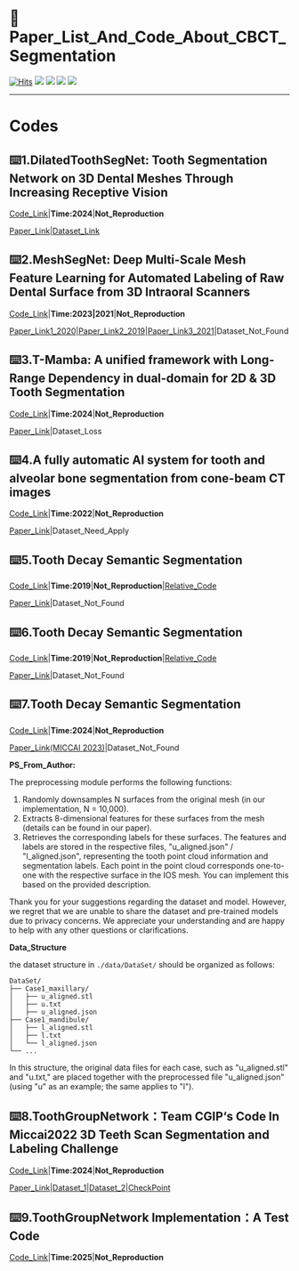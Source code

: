 # 🎈Paper_List_And_Code_About_CBCT_Segmentation
[![Hits](https://hits.seeyoufarm.com/api/count/incr/badge.svg?url=https%3A%2F%2Fgithub.com%2Flusunn111%2FPaper_List_And_Code_About_CBCT_Segmentation&count_bg=%2379C83D&title_bg=%23555555&icon=&icon_color=%23E7E7E7&title=hints&edge_flat=false)](https://hits.seeyoufarm.com)
[![](https://img.shields.io/github/stars/lusunn111/Paper_List_And_Code_About_CBCT_Segmentation)](https://github.com/lusunn111/Paper_List_And_Code_About_CBCT_Segmentation)
[![](https://img.shields.io/github/forks/lusunn111/Paper_List_And_Code_About_CBCT_Segmentation)](https://github.com/lusunn111/Paper_List_And_Code_About_CBCT_Segmentation)
[![](https://img.shields.io/github/issues/lusunn111/Paper_List_And_Code_About_CBCT_Segmentation)](https://github.com/lusunn111/Paper_List_And_Code_About_CBCT_Segmentation)
[![](https://img.shields.io/github/license/lusunn111/Paper_List_And_Code_About_CBCT_Segmentation)](https://github.com/lusunn111/Paper_List_And_Code_About_CBCT_Segmentation/blob/main/LICENSE) 

---

# Codes

## ⌨️1.DilatedToothSegNet: Tooth Segmentation Network on 3D Dental Meshes Through Increasing Receptive Vision

[Code_Link](https://github.com/LucasKre/dilated_tooth_seg_net?tab=readme-ov-file)|**Time:2024**|**Not_Reproduction**

[Paper_Link](https://doi.org/10.1007/s10278-024-01061-6)|[Dataset_Link]([github.com/abenhamadou/3DTeethSeg22_challenge](https://github.com/abenhamadou/3DTeethSeg22_challenge))

## ⌨️2.MeshSegNet: Deep Multi-Scale Mesh Feature Learning for Automated Labeling of Raw Dental Surface from 3D Intraoral Scanners

[Code_Link](https://github.com/Tai-Hsien/MeshSegNet)|**Time:2023|2021**|**Not_Reproduction**

[Paper_Link1_2020](https://doi.org/10.1007/978-3-030-71881-7_10)|[Paper_Link2_2019](https://doi.org/10.1007/978-3-030-32226-7_93)|[Paper_Link3_2021](https://doi.org/10.1109/TMI.2020.2971730)|Dataset_Not_Found

## ⌨️3.T-Mamba: A unified framework with Long-Range Dependency in dual-domain for 2D & 3D Tooth Segmentation

[Code_Link](https://github.com/isbrycee/T-Mamba)|**Time:2024**|**Not_Reproduction**

[Paper_Link](https://arxiv.org/pdf/2404.01065)|Dataset_Loss

## ⌨️4.A fully automatic AI system for tooth and alveolar bone segmentation from cone-beam CT images

[Code_Link](https://github.com/ErdanC/Tooth-and-alveolar-bone-segmentation-from-CBCT)|**Time:2022**|**Not_Reproduction**

[Paper_Link](https://www.nature.com/articles/s41467-022-29637-2)|Dataset_Need_Apply

## ⌨️5.Tooth Decay Semantic Segmentation

[Code_Link](https://github.com/Momotoculteur/Tooth-decay-semantic-segmentation)|**Time:2019**|**Not_Reproduction**|[Relative_Code](https://github.com/qubvel/segmentation_models)

[Paper_Link](https://www.nature.com/articles/s41467-022-29637-2)|Dataset_Not_Found

## ⌨️6.Tooth Decay Semantic Segmentation

[Code_Link](https://github.com/Momotoculteur/Tooth-decay-semantic-segmentation)|**Time:2019**|**Not_Reproduction**|[Relative_Code](https://github.com/qubvel/segmentation_models)

[Paper_Link](https://www.nature.com/articles/s41467-022-29637-2)|Dataset_Not_Found

## ⌨️7.Tooth Decay Semantic Segmentation

[Code_Link](https://github.com/huiminxiong/TSegFormer)|**Time:2024**|**Not_Reproduction**

[Paper_Link(MICCAI 2023)](https://link.springer.com/chapter/10.1007/978-3-031-43987-2_41)|Dataset_Not_Found

**PS_From_Author:**

The preprocessing module performs the following functions:

1. Randomly downsamples N surfaces from the original mesh (in our implementation, N = 10,000).
2. Extracts 8-dimensional features for these surfaces from the mesh (details can be found in our paper).
3. Retrieves the corresponding labels for these surfaces.
   The features and labels are stored in the respective files, "u_aligned.json" / "l_aligned.json", representing the tooth point cloud information and segmentation labels. Each point in the point cloud corresponds one-to-one with the respective surface in the IOS mesh. You can implement this based on the provided description.

Thank you for your suggestions regarding the dataset and model. However, we regret that we are unable to share the dataset and pre-trained models due to privacy concerns. We appreciate your understanding and are happy to help with any other questions or clarifications.

**Data_Structure**

the dataset structure in `./data/DataSet/` should be organized as follows:

```
DataSet/
├── Case1_maxillary/
│   ├── u_aligned.stl
│   ├── u.txt
│   ├── u_aligned.json
├── Case1_mandibule/
│   ├── l_aligned.stl
│   ├── l.txt
│   └── l_aligned.json
└── ...
```

In this structure, the original data files for each case, such as "u_aligned.stl" and "u.txt," are placed together with the preprocessed file "u_aligned.json" (using "u" as an example; the same applies to "l").

## ⌨️8.ToothGroupNetwork：Team CGIP‘s Code In  Miccai2022 3D Teeth Scan Segmentation and Labeling Challenge

[Code_Link](https://github.com/johannx64/ToothGroupNetwork)|**Time:2024**|**Not_Reproduction**

[Paper_Link](https://arxiv.org/abs/2305.18277)|[Dataset_1](https://github.com/abenhamadou/3DTeethSeg22_challenge)|[Dataset_2](https://drive.google.com/drive/folders/15oP0CZM_O_-Bir18VbSM8wRUEzoyLXby)|[CheckPoint](https://drive.google.com/drive/folders/15oP0CZM_O_-Bir18VbSM8wRUEzoyLXby)

## ⌨️9.ToothGroupNetwork Implementation：A Test Code

[Code_Link](https://github.com/bobo9245/CBCT_Segmentation)|**Time:2025**|**Not_Reproduction**
